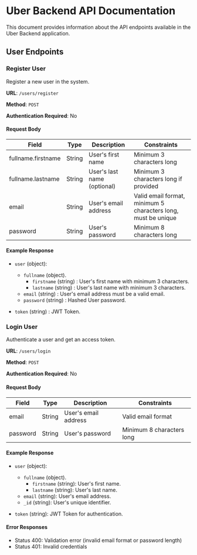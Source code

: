 # Uber Backend API Documentation

This document provides information about the API endpoints available in the Uber Backend application.

## User Endpoints

### Register User

Register a new user in the system.

**URL**: `/users/register`

**Method**: `POST`

**Authentication Required**: No

#### Request Body

| Field | Type | Description | Constraints |
|-------|------|-------------|------------|
| fullname.firstname | String | User's first name | Minimum 3 characters long |
| fullname.lastname | String | User's last name (optional) | Minimum 3 characters long if provided |
| email | String | User's email address | Valid email format, minimum 5 characters long, must be unique |
| password | String | User's password | Minimum 8 characters long |

#### Example Response

- `user` (object):
    - `fullname` (object).
        - `firstname` (string) : User's first name with minimum 3 characters.
        - `lastname` (string) : User's last name with minimum 3 characters.
    - `email` (string) : User's email address must be a valid email.
    - `password` (string) : Hashed User password.

- `token` (string) : JWT Token.

### Login User

Authenticate a user and get an access token.

**URL**: `/users/login`

**Method**: `POST`

**Authentication Required**: No

#### Request Body

| Field | Type | Description | Constraints |
|-------|------|-------------|------------|
| email | String | User's email address | Valid email format |
| password | String | User's password | Minimum 8 characters long |

#### Example Response

- `user` (object): 
    - `fullname` (object).
        - `firstname` (string): User's first name.
        - `lastname` (string): User's last name.
    - `email` (string): User's email address.
    - `_id` (string): User's unique identifier.

- `token` (string): JWT Token for authentication.

#### Error Responses

- Status 400: Validation error (invalid email format or password length)
- Status 401: Invalid credentials
